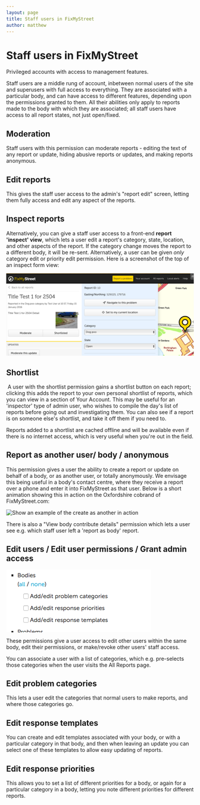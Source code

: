 ```yaml
---
layout: page
title: Staff users in FixMyStreet
author: matthew
---
```


# Staff users in FixMyStreet

<p class="lead">Privileged accounts with access to management features.</p>

Staff users are a middle rung of account, inbetween normal users of the site
and superusers with full access to everything. They are associated with a
particular body, and can have access to different features, depending upon the
permissions granted to them. All their abilities only apply to reports made
to the body with which they are associated; all staff users have access to all
report states, not just open/fixed.

## Moderation

Staff users with this permission can moderate reports - editing the text of any
report or update, hiding abusive reports or updates, and making reports
anonymous.

## Edit reports

This gives the staff user access to the admin's "report edit" screen, letting
them fully access and edit any aspect of the reports.

## Inspect reports

Alternatively, you can give a staff user access to a front-end **report
'inspect' view**, which lets a user edit a report's category, state, location,
and other aspects of the report. If the category change moves the report to a
different body, it will be re-sent. Alternatively, a user can be given *only*
category edit or priority edit permission. Here is a screenshot of the top of
an inspect form view:

<img src="/assets/posts/report-inspect.png" alt="The inspect form lets you change category, state, report location, and so on.">

## Shortlist

<img class="l" src="https://cloud.githubusercontent.com/assets/739624/19122469/7fa927ba-8b22-11e6-8193-ef20d9ce496e.png" alt="">
A user with the shortlist permission gains a shortlist button on each report;
clicking this adds the report to your own personal shortlist of reports, which
you can view in a section of Your Account. This may be useful for an
'inspector' type of admin user, who wishes to compile the day's list of
reports before going out and investigating them. You can also see if a report
is on someone else's shortlist, and take it off them if you need to.

Reports added to a shortlist are cached offline and will be available
even if there is no internet access, which is very useful when you're out in the field.
<br style="clear:both">

## Report as another user/ body / anonymous

This permission gives a user the ability to create a report or update on behalf
of a body, or as another user, or totally anonymously. We envisage this being
useful in a body's contact centre, where they receive a report over a phone and
enter it into FixMyStreet as that user. Below is a short animation showing this
in action on the Oxfordshire cobrand of FixMyStreet.com:

![Show an example of the create as another in action](https://cloud.githubusercontent.com/assets/739624/17371098/9a55c806-5996-11e6-9602-cf1cf58f8cdb.gif)

There is also a "View body contribute details" permission which lets a user
see e.g. which staff user left a 'report as body' report.

## Edit users / Edit user permissions / Grant admin access

<div class="r" style="max-height:12em; overflow:auto;">
<img src="/assets/posts/admin-user-permissions.png" alt="">
</div>

These permissions give a user access to edit other users within the same body,
edit their permissions, or make/revoke other users' staff access.

You can associate a user with a list of categories, which e.g. pre-selects
those categories when the user visits the All Reports page.

## Edit problem categories

This lets a user edit the categories that normal users to make reports, and
where those categories go.

## Edit response templates

You can create and edit templates associated with your body, or with a
particular category in that body, and then when leaving an update you can
select one of these templates to allow easy updating of reports.

## Edit response priorities

This allows you to set a list of different priorities for a body, or again for
a particular category in a body, letting you note different priorities for
different reports.
